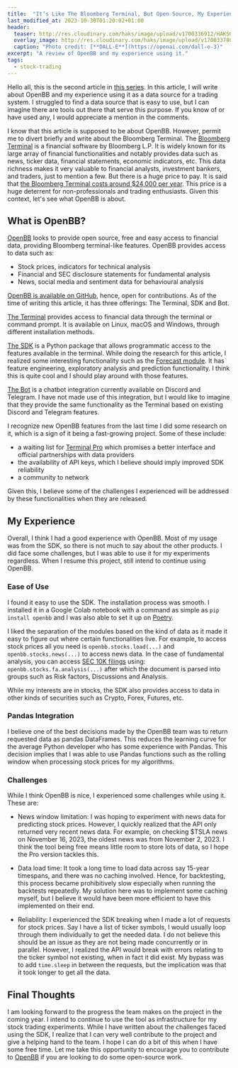 ```yaml
---
title:  "It’s Like The Bloomberg Terminal, But Open Source, My Experience using OpenBB"
last_modified_at: 2023-10-30T01:20:02+01:00
header:
  teaser: http://res.cloudinary.com/haks/image/upload/v1700336912/HAKSOAT_Blog/openbb-experience/openbb-asset.png
  overlay_image: http://res.cloudinary.com/haks/image/upload/v1700337803/HAKSOAT_Blog/openbb-experience/openbb-skies.webp
  caption: "Photo credit: [**DALL-E**](https://openai.com/dall-e-3)"
excerpt: "A review of OpenBB and my experience using it."
tags:
  - stock-trading
---
```



Hello all, this is the second article in [this series](https://haksoat.com/learning-stock-trading-python/). In this article, I will write about OpenBB and my experience using it as a data source for a trading system. I struggled to find a data source that is easy to use, but I can imagine there are tools out there that serve this purpose. If you know of or have used any, I would appreciate a mention in the comments.

I know that this article is supposed to be about OpenBB. However, permit me to divert briefly and write about the Bloomberg Terminal. The [Bloomberg Terminal](https://en.wikipedia.org/wiki/Bloomberg_Terminal) is a financial software by Bloomberg L.P. It is widely known for its large array of financial functionalities and notably provides data such as news, ticker data, financial statements, economic indicators, etc. This data richness makes it very valuable to financial analysts, investment bankers, and traders, just to mention a few. But there is a huge price to pay. It is said that [the Bloomberg Terminal costs around $24,000 per year](https://www.investopedia.com/articles/professionaleducation/11/bloomberg-terminal.asp). This price is a huge deterrent for non-professionals and trading enthusiasts. Given this context, let's see what OpenBB is about.

## What is OpenBB?

[OpenBB](https://openbb.co/) looks to provide open source, free and easy access to financial data, providing Bloomberg terminal-like features. OpenBB provides access to data such as:

- Stock prices, indicators for technical analysis
- Financial and SEC disclosure statements for fundamental analysis
- News, social media and sentiment data for behavioural analysis

[OpenBB is available on GitHub](https://github.com/OpenBB-finance/OpenBBTerminal), hence, open for contributions. As of the time of writing this article, it has three offerings: The Terminal, SDK and Bot.

[The Terminal](https://docs.openbb.co/terminal) provides access to financial data through the terminal or command prompt. It is available on Linux, macOS and Windows, through different installation methods.

[The SDK](https://docs.openbb.co/sdk) is a Python package that allows programmatic access to the features available in the terminal. While doing the research for this article, I realized some interesting functionality such as the [Forecast module](https://docs.openbb.co/sdk/reference/forecast). It has feature engineering, exploratory analysis and prediction functionality. I think this is quite cool and I should play around with those features.

[The Bot](https://docs.openbb.co/bot) is a chatbot integration currently available on Discord and Telegram. I have not made use of this integration, but I would like to imagine that they provide the same functionality as the Terminal based on existing Discord and Telegram features.

I recognize new OpenBB features from the last time I did some research on it, which is a sign of it being a fast-growing project. Some of these include: 

- a waiting list for [Terminal Pro](https://my.openbb.co/app/pro) which promises a better interface and official partnerships with data providers
- the availability of API keys, which I believe should imply improved SDK reliability
- a community to network

Given this, I believe some of the challenges I experienced will be addressed by these functionalities when they are released.

## My Experience

Overall, I think I had a good experience with OpenBB. Most of my usage was from the SDK, so there is not much to say about the other products. I did face some challenges, but I was able to use it for my experiments regardless. When I resume this project, still intend to continue using OpenBB.

### Ease of Use
I found it easy to use the SDK. The installation process was smooth. I installed it in a Google Colab notebook with a command as simple as `pip install openbb` and I was also able to set it up on [Poetry](https://python-poetry.org/). 

I liked the separation of the modules based on the kind of data as it made it easy to figure out where certain functionalities live. For example, to access stock prices all you need is `openbb.stocks.load(...)` and `openbb.stocks.news(...)` to access news data. In the case of fundamental analysis, you can access [SEC 10K filings](https://www.investopedia.com/terms/1/10-k.asp) using: `openbb.stocks.fa.analysis(...)` after which the document is parsed into groups such as Risk factors, Discussions and Analysis.

While my interests are in stocks, the SDK also provides access to data in other kinds of securities such as Crypto, Forex, Futures, etc.

### Pandas Integration
I believe one of the best decisions made by the OpenBB team was to return requested data as pandas DataFrames. This reduces the learning curve for the average Python developer who has some experience with Pandas. This decision implies that I was able to use Pandas functions such as the rolling window when processing stock prices for my algorithms.

### Challenges
While I think OpenBB is nice, I experienced some challenges while using it. These are:

- News window limitation: I was hoping to experiment with news data for predicting stock prices. However, I quickly realized that the API only returned very recent news data. For example, on checking $TSLA news on November 16, 2023, the oldest news was from November 2, 2023. I think the tool being free means little room to store lots of data, so I hope the Pro version tackles this.

- Data load time: It took a long time to load data across say 15-year timespans, and there was no caching involved. Hence, for backtesting, this process became prohibitively slow especially when running the backtests repeatedly. My solution here was to implement some caching myself, but I believe it would have been more efficient to have this implemented on their end.

- Reliability: I experienced the SDK breaking when I made a lot of requests for stock prices. Say I have a list of ticker symbols, I would usually loop through them individually to get the needed data. I do not believe this should be an issue as they are not being made concurrently or in parallel. However, I realized the API would break with errors relating to the ticker symbol not existing, when in fact it did exist. My bypass was to add `time.sleep` in between the requests, but the implication was that it took longer to get all the data.

## Final Thoughts
I am looking forward to the progress the team makes on the project in the coming year. I intend to continue to use the tool as infrastructure for my stock trading experiments. While I have written about the challenges faced using the SDK, I realize that I can very well contribute to the project and give a helping hand to the team. I hope I can do a bit of this when I have some free time. Let me take this opportunity to encourage you to contribute to [OpenBB](https://github.com/OpenBB-finance/OpenBBTerminal) if you are looking to do some open-source work.
